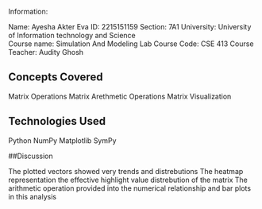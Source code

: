 Information:

Name: Ayesha Akter Eva 
ID: 2215151159 
Section: 7A1
University: University of Information technology and Science  
Course name: Simulation And Modeling Lab
Course Code: CSE 413 
Course Teacher: Audity Ghosh


## Concepts Covered

Matrix Operations
Matrix Arethmetic Operations
Matrix Visualization

## Technologies Used

  Python
  NumPy
  Matplotlib
  SymPy

##Discussion

The plotted vectors showed very trends and distrebutions
The heatmap representation the effective highlight value distrebution of the matrix
The arithmetic operation provided into the numerical relationship and bar plots in this analysis



